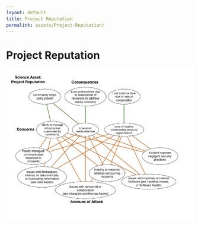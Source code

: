 ```yaml
---
layout: default
title: Project Reputation
permalink: assets/Project-Reputation/
---
```


# Project Reputation

![Project-Reputation](../../diagrams/ProjectReputation.png)